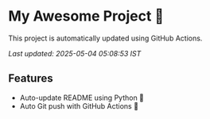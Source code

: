 # My Awesome Project 🚀

This project is automatically updated using GitHub Actions.

_Last updated: 2025-05-04 05:08:53 IST_

## Features
- Auto-update README using Python 🐍
- Auto Git push with GitHub Actions 🤖
